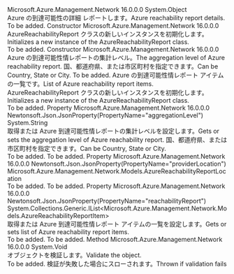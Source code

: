 <Type Name="AzureReachabilityReport" FullName="Microsoft.Azure.Management.Network.Models.AzureReachabilityReport">
  <TypeSignature Language="C#" Value="public class AzureReachabilityReport" />
  <TypeSignature Language="ILAsm" Value=".class public auto ansi beforefieldinit AzureReachabilityReport extends System.Object" />
  <TypeSignature Language="DocId" Value="T:Microsoft.Azure.Management.Network.Models.AzureReachabilityReport" />
  <TypeSignature Language="VB.NET" Value="Public Class AzureReachabilityReport" />
  <TypeSignature Language="F#" Value="type AzureReachabilityReport = class" />
  <AssemblyInfo>
    <AssemblyName>Microsoft.Azure.Management.Network</AssemblyName>
    <AssemblyVersion>16.0.0.0</AssemblyVersion>
  </AssemblyInfo>
  <Base>
    <BaseTypeName>System.Object</BaseTypeName>
  </Base>
  <Interfaces />
  <Docs>
    <summary>
            <span data-ttu-id="5d57b-101">Azure の到達可能性の詳細 レポートします。</span><span class="sxs-lookup"><span data-stu-id="5d57b-101">Azure reachability report details.</span></span>
            </summary>
    <remarks>To be added.</remarks>
  </Docs>
  <Members>
    <Member MemberName=".ctor">
      <MemberSignature Language="C#" Value="public AzureReachabilityReport ();" />
      <MemberSignature Language="ILAsm" Value=".method public hidebysig specialname rtspecialname instance void .ctor() cil managed" />
      <MemberSignature Language="DocId" Value="M:Microsoft.Azure.Management.Network.Models.AzureReachabilityReport.#ctor" />
      <MemberSignature Language="VB.NET" Value="Public Sub New ()" />
      <MemberType>Constructor</MemberType>
      <AssemblyInfo>
        <AssemblyName>Microsoft.Azure.Management.Network</AssemblyName>
        <AssemblyVersion>16.0.0.0</AssemblyVersion>
      </AssemblyInfo>
      <Parameters />
      <Docs>
        <summary>
            <span data-ttu-id="5d57b-102">AzureReachabilityReport クラスの新しいインスタンスを初期化します。</span><span class="sxs-lookup"><span data-stu-id="5d57b-102">Initializes a new instance of the AzureReachabilityReport class.</span></span>
            </summary>
        <remarks>To be added.</remarks>
      </Docs>
    </Member>
    <Member MemberName=".ctor">
      <MemberSignature Language="C#" Value="public AzureReachabilityReport (string aggregationLevel, Microsoft.Azure.Management.Network.Models.AzureReachabilityReportLocation providerLocation, System.Collections.Generic.IList&lt;Microsoft.Azure.Management.Network.Models.AzureReachabilityReportItem&gt; reachabilityReport);" />
      <MemberSignature Language="ILAsm" Value=".method public hidebysig specialname rtspecialname instance void .ctor(string aggregationLevel, class Microsoft.Azure.Management.Network.Models.AzureReachabilityReportLocation providerLocation, class System.Collections.Generic.IList`1&lt;class Microsoft.Azure.Management.Network.Models.AzureReachabilityReportItem&gt; reachabilityReport) cil managed" />
      <MemberSignature Language="DocId" Value="M:Microsoft.Azure.Management.Network.Models.AzureReachabilityReport.#ctor(System.String,Microsoft.Azure.Management.Network.Models.AzureReachabilityReportLocation,System.Collections.Generic.IList{Microsoft.Azure.Management.Network.Models.AzureReachabilityReportItem})" />
      <MemberSignature Language="VB.NET" Value="Public Sub New (aggregationLevel As String, providerLocation As AzureReachabilityReportLocation, reachabilityReport As IList(Of AzureReachabilityReportItem))" />
      <MemberSignature Language="F#" Value="new Microsoft.Azure.Management.Network.Models.AzureReachabilityReport : string * Microsoft.Azure.Management.Network.Models.AzureReachabilityReportLocation * System.Collections.Generic.IList&lt;Microsoft.Azure.Management.Network.Models.AzureReachabilityReportItem&gt; -&gt; Microsoft.Azure.Management.Network.Models.AzureReachabilityReport" Usage="new Microsoft.Azure.Management.Network.Models.AzureReachabilityReport (aggregationLevel, providerLocation, reachabilityReport)" />
      <MemberType>Constructor</MemberType>
      <AssemblyInfo>
        <AssemblyName>Microsoft.Azure.Management.Network</AssemblyName>
        <AssemblyVersion>16.0.0.0</AssemblyVersion>
      </AssemblyInfo>
      <Parameters>
        <Parameter Name="aggregationLevel" Type="System.String" />
        <Parameter Name="providerLocation" Type="Microsoft.Azure.Management.Network.Models.AzureReachabilityReportLocation" />
        <Parameter Name="reachabilityReport" Type="System.Collections.Generic.IList&lt;Microsoft.Azure.Management.Network.Models.AzureReachabilityReportItem&gt;" />
      </Parameters>
      <Docs>
        <param name="aggregationLevel"><span data-ttu-id="5d57b-103">Azure の到達可能性情レポートの集計レベル。</span><span class="sxs-lookup"><span data-stu-id="5d57b-103">The aggregation level of Azure reachability report.</span></span> <span data-ttu-id="5d57b-104">国、都道府県、または市区町村を指定できます。</span><span class="sxs-lookup"><span data-stu-id="5d57b-104">Can be Country, State or City.</span></span></param>
        <param name="providerLocation">To be added.</param>
        <param name="reachabilityReport"><span data-ttu-id="5d57b-105">Azure の到達可能性情レポート アイテムの一覧です。</span><span class="sxs-lookup"><span data-stu-id="5d57b-105">List of Azure reachability report items.</span></span></param>
        <summary>
            <span data-ttu-id="5d57b-106">AzureReachabilityReport クラスの新しいインスタンスを初期化します。</span><span class="sxs-lookup"><span data-stu-id="5d57b-106">Initializes a new instance of the AzureReachabilityReport class.</span></span>
            </summary>
        <remarks>To be added.</remarks>
      </Docs>
    </Member>
    <Member MemberName="AggregationLevel">
      <MemberSignature Language="C#" Value="public string AggregationLevel { get; set; }" />
      <MemberSignature Language="ILAsm" Value=".property instance string AggregationLevel" />
      <MemberSignature Language="DocId" Value="P:Microsoft.Azure.Management.Network.Models.AzureReachabilityReport.AggregationLevel" />
      <MemberSignature Language="VB.NET" Value="Public Property AggregationLevel As String" />
      <MemberSignature Language="F#" Value="member this.AggregationLevel : string with get, set" Usage="Microsoft.Azure.Management.Network.Models.AzureReachabilityReport.AggregationLevel" />
      <MemberType>Property</MemberType>
      <AssemblyInfo>
        <AssemblyName>Microsoft.Azure.Management.Network</AssemblyName>
        <AssemblyVersion>16.0.0.0</AssemblyVersion>
      </AssemblyInfo>
      <Attributes>
        <Attribute>
          <AttributeName>Newtonsoft.Json.JsonProperty(PropertyName="aggregationLevel")</AttributeName>
        </Attribute>
      </Attributes>
      <ReturnValue>
        <ReturnType>System.String</ReturnType>
      </ReturnValue>
      <Docs>
        <summary>
            <span data-ttu-id="5d57b-107">取得または Azure 到達可能性情レポートの集計レベルを設定します。</span><span class="sxs-lookup"><span data-stu-id="5d57b-107">Gets or sets the aggregation level of Azure reachability report.</span></span>
            <span data-ttu-id="5d57b-108">国、都道府県、または市区町村を指定できます。</span><span class="sxs-lookup"><span data-stu-id="5d57b-108">Can be Country, State or City.</span></span>
            </summary>
        <value>To be added.</value>
        <remarks>To be added.</remarks>
      </Docs>
    </Member>
    <Member MemberName="ProviderLocation">
      <MemberSignature Language="C#" Value="public Microsoft.Azure.Management.Network.Models.AzureReachabilityReportLocation ProviderLocation { get; set; }" />
      <MemberSignature Language="ILAsm" Value=".property instance class Microsoft.Azure.Management.Network.Models.AzureReachabilityReportLocation ProviderLocation" />
      <MemberSignature Language="DocId" Value="P:Microsoft.Azure.Management.Network.Models.AzureReachabilityReport.ProviderLocation" />
      <MemberSignature Language="VB.NET" Value="Public Property ProviderLocation As AzureReachabilityReportLocation" />
      <MemberSignature Language="F#" Value="member this.ProviderLocation : Microsoft.Azure.Management.Network.Models.AzureReachabilityReportLocation with get, set" Usage="Microsoft.Azure.Management.Network.Models.AzureReachabilityReport.ProviderLocation" />
      <MemberType>Property</MemberType>
      <AssemblyInfo>
        <AssemblyName>Microsoft.Azure.Management.Network</AssemblyName>
        <AssemblyVersion>16.0.0.0</AssemblyVersion>
      </AssemblyInfo>
      <Attributes>
        <Attribute>
          <AttributeName>Newtonsoft.Json.JsonProperty(PropertyName="providerLocation")</AttributeName>
        </Attribute>
      </Attributes>
      <ReturnValue>
        <ReturnType>Microsoft.Azure.Management.Network.Models.AzureReachabilityReportLocation</ReturnType>
      </ReturnValue>
      <Docs>
        <summary />
        <value>To be added.</value>
        <remarks>To be added.</remarks>
      </Docs>
    </Member>
    <Member MemberName="ReachabilityReport">
      <MemberSignature Language="C#" Value="public System.Collections.Generic.IList&lt;Microsoft.Azure.Management.Network.Models.AzureReachabilityReportItem&gt; ReachabilityReport { get; set; }" />
      <MemberSignature Language="ILAsm" Value=".property instance class System.Collections.Generic.IList`1&lt;class Microsoft.Azure.Management.Network.Models.AzureReachabilityReportItem&gt; ReachabilityReport" />
      <MemberSignature Language="DocId" Value="P:Microsoft.Azure.Management.Network.Models.AzureReachabilityReport.ReachabilityReport" />
      <MemberSignature Language="VB.NET" Value="Public Property ReachabilityReport As IList(Of AzureReachabilityReportItem)" />
      <MemberSignature Language="F#" Value="member this.ReachabilityReport : System.Collections.Generic.IList&lt;Microsoft.Azure.Management.Network.Models.AzureReachabilityReportItem&gt; with get, set" Usage="Microsoft.Azure.Management.Network.Models.AzureReachabilityReport.ReachabilityReport" />
      <MemberType>Property</MemberType>
      <AssemblyInfo>
        <AssemblyName>Microsoft.Azure.Management.Network</AssemblyName>
        <AssemblyVersion>16.0.0.0</AssemblyVersion>
      </AssemblyInfo>
      <Attributes>
        <Attribute>
          <AttributeName>Newtonsoft.Json.JsonProperty(PropertyName="reachabilityReport")</AttributeName>
        </Attribute>
      </Attributes>
      <ReturnValue>
        <ReturnType>System.Collections.Generic.IList&lt;Microsoft.Azure.Management.Network.Models.AzureReachabilityReportItem&gt;</ReturnType>
      </ReturnValue>
      <Docs>
        <summary>
            <span data-ttu-id="5d57b-109">取得または Azure 到達可能性情レポート アイテムの一覧を設定します。</span><span class="sxs-lookup"><span data-stu-id="5d57b-109">Gets or sets list of Azure reachability report items.</span></span>
            </summary>
        <value>To be added.</value>
        <remarks>To be added.</remarks>
      </Docs>
    </Member>
    <Member MemberName="Validate">
      <MemberSignature Language="C#" Value="public virtual void Validate ();" />
      <MemberSignature Language="ILAsm" Value=".method public hidebysig newslot virtual instance void Validate() cil managed" />
      <MemberSignature Language="DocId" Value="M:Microsoft.Azure.Management.Network.Models.AzureReachabilityReport.Validate" />
      <MemberSignature Language="VB.NET" Value="Public Overridable Sub Validate ()" />
      <MemberSignature Language="F#" Value="abstract member Validate : unit -&gt; unit&#xA;override this.Validate : unit -&gt; unit" Usage="azureReachabilityReport.Validate " />
      <MemberType>Method</MemberType>
      <AssemblyInfo>
        <AssemblyName>Microsoft.Azure.Management.Network</AssemblyName>
        <AssemblyVersion>16.0.0.0</AssemblyVersion>
      </AssemblyInfo>
      <ReturnValue>
        <ReturnType>System.Void</ReturnType>
      </ReturnValue>
      <Parameters />
      <Docs>
        <summary>
            <span data-ttu-id="5d57b-110">オブジェクトを検証します。</span><span class="sxs-lookup"><span data-stu-id="5d57b-110">Validate the object.</span></span>
            </summary>
        <remarks>To be added.</remarks>
        <exception cref="T:Microsoft.Rest.ValidationException">
            <span data-ttu-id="5d57b-111">検証が失敗した場合にスローされます。</span><span class="sxs-lookup"><span data-stu-id="5d57b-111">Thrown if validation fails</span></span>
            </exception>
      </Docs>
    </Member>
  </Members>
</Type>